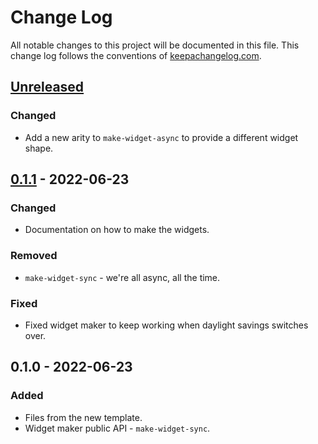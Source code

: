 # Change Log
All notable changes to this project will be documented in this file. This change log follows the conventions of [keepachangelog.com](http://keepachangelog.com/).

## [Unreleased]
### Changed
- Add a new arity to `make-widget-async` to provide a different widget shape.

## [0.1.1] - 2022-06-23
### Changed
- Documentation on how to make the widgets.

### Removed
- `make-widget-sync` - we're all async, all the time.

### Fixed
- Fixed widget maker to keep working when daylight savings switches over.

## 0.1.0 - 2022-06-23
### Added
- Files from the new template.
- Widget maker public API - `make-widget-sync`.

[Unreleased]: https://github.com/your-name/treinamento-clojure/compare/0.1.1...HEAD
[0.1.1]: https://github.com/your-name/treinamento-clojure/compare/0.1.0...0.1.1

